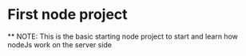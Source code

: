 #  First node project
** NOTE: This is the basic starting node project to start and learn how  nodeJs work on the server side
